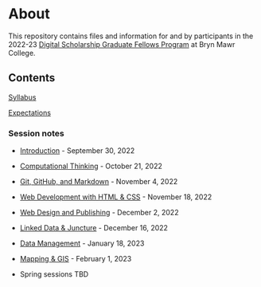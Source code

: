 # About

This repository contains files and information for and by participants in the 2022-23 [Digital Scholarship Graduate Fellows Program](digitalscholarship.blogs.brynmawr.edu/grads) at Bryn Mawr College.

## Contents

[Syllabus](syllabus.md)

[Expectations](expectations.md)



### Session notes

- [Introduction](sessions/01-intro.md) - September 30, 2022

- [Computational Thinking](sessions/02-computation.md) - October 21, 2022

- [Git, GitHub, and Markdown](sessions/03-git.md) - November 4, 2022

- [Web Development with HTML & CSS](sessions/04-webdev.md) - November 18, 2022

- [Web Design and Publishing](sessions/05-webpub.md) - December 2, 2022

- [Linked Data & Juncture](sessions/06-juncture.md) - December 16, 2022

- [Data Management](sessions/07-data.md) - January 18, 2023

- [Mapping & GIS](sessions/08-map.md) - February 1, 2023


- Spring sessions TBD
